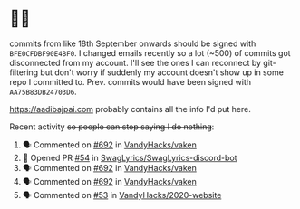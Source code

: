 # 👋🏻
<!--
**aadibajpai/aadibajpai** is a ✨ _special_ ✨ repository because its `README.md` (this file) appears on your GitHub profile.
-->
commits from like 18th September onwards should be signed with `BFE0CFDBF90E4BF0`. I changed emails recently so a lot (~500) of commits got disconnected from my account. I'll see the ones I can reconnect by git-filtering but don't worry if suddenly my account doesn't show up in some repo I committed to. Prev. commits would have been signed with `AA75B83DB24703D6`.

https://aadibajpai.com probably contains all the info I'd put here.

Recent activity ~~so people can stop saying I do nothing~~:
<!--START_SECTION:activity-->
1. 🗣 Commented on [#692](https://github.com/VandyHacks/vaken/issues/692) in [VandyHacks/vaken](https://github.com/VandyHacks/vaken)
2. 💪 Opened PR [#54](https://github.com/SwagLyrics/SwagLyrics-discord-bot/pull/54) in [SwagLyrics/SwagLyrics-discord-bot](https://github.com/SwagLyrics/SwagLyrics-discord-bot)
3. 🗣 Commented on [#692](https://github.com/VandyHacks/vaken/issues/692) in [VandyHacks/vaken](https://github.com/VandyHacks/vaken)
4. 🗣 Commented on [#692](https://github.com/VandyHacks/vaken/issues/692) in [VandyHacks/vaken](https://github.com/VandyHacks/vaken)
5. 🗣 Commented on [#53](https://github.com/VandyHacks/2020-website/issues/53) in [VandyHacks/2020-website](https://github.com/VandyHacks/2020-website)
<!--END_SECTION:activity-->
